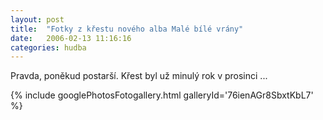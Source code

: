 ```yaml
---
layout: post
title:  "Fotky z křestu nového alba Malé bílé vrány"
date:   2006-02-13 11:16:16
categories: hudba
---
```


Pravda, poněkud postarší. Křest byl už minulý rok v prosinci ...

{% include googlePhotosFotogallery.html galleryId='76ienAGr8SbxtKbL7' %}